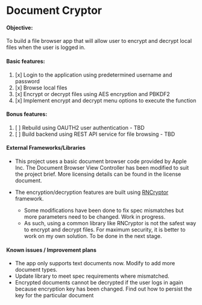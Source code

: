 #  Document Cryptor

#### Objective:
To build a file browser app that will allow user to encrypt and decrypt local files when the user is logged in.

#### Basic features:
1. [x] Login to the application using predetermined username and password
2. [x] Browse local files 
3. [x] Encrypt or decrypt files using AES encryption and PBKDF2
4. [x] Implement encrypt and decrypt menu options to execute the function

#### Bonus features: 
1. [ ] Rebuild using OAUTH2 user authentication - TBD
2. [ ] Build backend using REST API service for file browsing - TBD

#### External Frameworks/Libraries
* This project uses a basic document browser code provided by Apple Inc. The Document Browser View Controller has been modified to suit the project brief. More licensing details can be found in the license document.
* The encryption/decryption features are built using [RNCryptor][1] framework. 

    * Some modifications have been done to fix spec mismatches but more parameters need to be changed. Work in progress.
    * As such, using a common library like RNCryptor is not the safest way to encrypt and decrypt files. For maximum security, it is better to work on my own solution. To be done in the next stage.
    
    [1]: https://github.com/RNCryptor/RNCryptor "RNCryptor on  GitHub"

        
#### Known issues / Improvement plans
* The app only supports text documents now. Modify to add more document types.
* Update library to meet spec requirements where mismatched.
* Encrypted documents cannot be decrypted if the user logs in again because encryption key has been changed. Find out how to persist the key for the particular document
